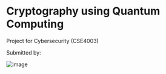 # Cryptography using Quantum Computing

Project for Cybersecurity (CSE4003)

Submitted by:

![image](https://user-images.githubusercontent.com/68477362/201150347-412867a2-4ef1-4a8d-bce2-1be7f47a42c7.png)
